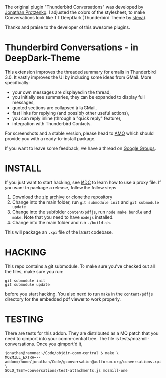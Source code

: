 The original plugin "Thunderbird Conversations" was developed by  [Jonathan Protzenko](https://addons.mozilla.org/en-US/thunderbird/user/mozjonathan/?src=api).
I adjusted the colors of the stylesheet, to make Conversations look like TT DeepDark
(Thunderbird Theme by [steva](https://addons.mozilla.org/en-US/thunderbird/user/steva/?src=api)).

Thanks and praise to the developer of this awesome plugins.


Thunderbird Conversations - in DeepDark-Theme
=============================================

This extension improves the threaded summary for emails in Thunderbird 3.0. It
vastly improves the UI by including some ideas from GMail. More specifically:

* your own messages are displayed in the thread,
* you initially see summaries, they can be expanded to display full messages,
* quoted sections are collapsed à la GMail,
* fast links for replying (and possibly other useful actions),
* you can reply inline (through a "quick reply" feature),
* integration with Thunderbird Contacts.

For screenshots and a stable version, please head to
[AMO](https://addons.mozilla.org/en-US/thunderbird/addon/54035) which should
provide you with a ready-to-install package.

If you want to leave some feedback, we have a thread on [Google
Groups](https://groups.google.com/forum/#!topic/mozilla-labs/Jx8CxMvAoVk).

INSTALL
=======

If you just want to start hacking, see
[MDC](https://developer.mozilla.org/en/Setting_up_extension_development_environment)
to learn how to use a proxy file. If you want to package a release, follow
the follow steps.

1. Download the [zip archive](https://github.com/protz/GMail-Conversation-View/archive/master.zip) or clone the repository
2. Change into the main folder, run `git submodule init` and `git submodule update` 
3. Change into the subfolder `content/pdfjs`, run `node make bundle` and `make`. Note that you need to have `nodejs` installed.
4. Change into the main folder and run `./build.sh`.

This will package an `.xpi` file of the latest codebase.

HACKING
=======

This repo contains a git submodule. To make sure you've checked out all the
files, make sure you run:

    git submodule init
    git submodule update

before you start hacking. You also need to run `make` in the `content/pdfjs`
directory for the embedded pdf viewer to work properly.

TESTING
=======

There are tests for this addon. They are distributed as a MQ patch that you
need to qimport into your comm-central tree. The file is
tests/mozmill-conversations. Once you qimport'd it,

    jonathan@ramona:~/Code/objdir-comm-central $ make \
    MOZMILL_EXTRA=--addon=/home/jonathan/Code/gconversation@xulforum.org/conversations.xpi \
    SOLO_TEST=conversations/test-attachments.js mozmill-one

